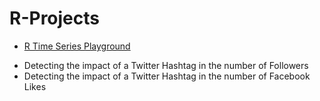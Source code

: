 # R-Projects


* [R Time Series Playground](TimeSeries)

- Detecting the impact of a Twitter Hashtag in the number of Followers 
- Detecting the impact of a Twitter Hashtag in the number of Facebook Likes 
